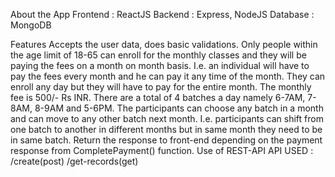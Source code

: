 About the App
Frontend : ReactJS
Backend : Express, NodeJS
Database : MongoDB

Features
Accepts the user data, does basic validations.
Only people within the age limit of 18-65 can enroll for the monthly classes and they will be paying the fees on a month on month basis. I.e. an individual will have to pay the fees every month and he can pay it any time of the month.
They can enroll any day but they will have to pay for the entire month. The monthly fee is 500/- Rs INR.
There are a total of 4 batches a day namely 6-7AM, 7-8AM, 8-9AM and 5-6PM. The participants can choose any batch in a month and can move to any other batch next month. I.e. participants can shift from one batch to another in different months but in same month they need to be in same batch.
Return the response to front-end depending on the payment response from CompletePayment() function.
Use of REST-API
API USED :
/create(post)
/get-records(get)
